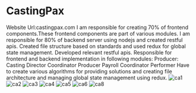 # CastingPax
Website Url:castingpax.com
I am responsible for creating 70% of frontend components.These frontend components are part of various modules. I am responsible for 80% of backend server using nodejs and created restful apis. Created file structure based on standards and used redux for global state management. Developed relevant restful apis. Responsible for frontend and backend implementation in following modules: Producer: Casting Director Coordinator Producer Payroll Coordinator Performer Have to create various algorithms for providing solutions and creating file architecture and managing global state management using redux.
![ca1](https://github.com/SaadHassanSyed/CastingPax/assets/10111894/cec52577-6789-4135-9b36-f3f7af2d5dd5)
![ca2](https://github.com/SaadHassanSyed/CastingPax/assets/10111894/cb67deba-2fd3-4056-858b-d6bc9e5a268d)
![ca3](https://github.com/SaadHassanSyed/CastingPax/assets/10111894/204a9ed5-e0ca-47a8-bea4-305f4fcc8b3a)
![ca4](https://github.com/SaadHassanSyed/CastingPax/assets/10111894/12764066-13fa-4f79-9a28-8afdab5a7724)
![ca5](https://github.com/SaadHassanSyed/CastingPax/assets/10111894/738a04d1-5484-46eb-9bb7-557303c5642b)
![ca6](https://github.com/SaadHassanSyed/CastingPax/assets/10111894/86f7d271-c018-4150-94ae-09c05efe8204)
![ca8](https://github.com/SaadHassanSyed/CastingPax/assets/10111894/9028ad0c-2fb4-4007-b670-0498f6ea688a)
